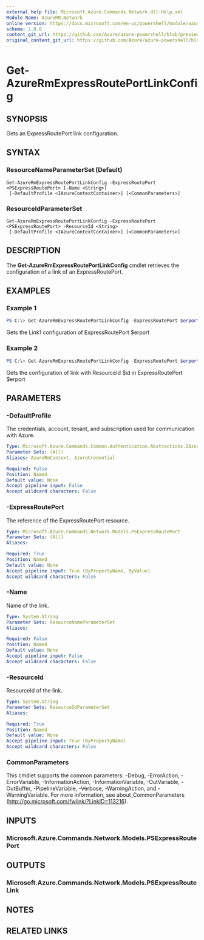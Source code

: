```yaml
---
external help file: Microsoft.Azure.Commands.Network.dll-Help.xml
Module Name: AzureRM.Network
online version: https://docs.microsoft.com/en-us/powershell/module/azurerm.network/get-azurermexpressrouteportlinkconfig
schema: 2.0.0
content_git_url: https://github.com/Azure/azure-powershell/blob/preview/src/ResourceManager/Network/Commands.Network/help/Get-AzureRmExpressRoutePortLinkConfig.md
original_content_git_url: https://github.com/Azure/azure-powershell/blob/preview/src/ResourceManager/Network/Commands.Network/help/Get-AzureRmExpressRoutePortLinkConfig.md
---
```


# Get-AzureRmExpressRoutePortLinkConfig

## SYNOPSIS
Gets an ExpressRoutePort link configuration.

## SYNTAX

### ResourceNameParameterSet (Default)
```
Get-AzureRmExpressRoutePortLinkConfig -ExpressRoutePort <PSExpressRoutePort> [-Name <String>]
 [-DefaultProfile <IAzureContextContainer>] [<CommonParameters>]
```

### ResourceIdParameterSet
```
Get-AzureRmExpressRoutePortLinkConfig -ExpressRoutePort <PSExpressRoutePort> -ResourceId <String> 
 [-DefaultProfile <IAzureContextContainer>] [<CommonParameters>]
```

## DESCRIPTION
The **Get-AzureRmExpressRoutePortLinkConfig** cmdlet retrieves the configuration of a link
of an ExpressRoutePort.

## EXAMPLES

### Example 1
```powershell
PS C:\> Get-AzureRmExpressRoutePortLinkConfig -ExpressRoutePort $erport -Name Link1
```

Gets the Link1 configuration of ExpressRoutePort $erport

### Example 2
```powershell
PS C:\> Get-AzureRmExpressRoutePortLinkConfig -ExpressRoutePort $erport -ResourceId $id
```

Gets the configuration of link with ResourceId $id in ExpressRoutePort $erport

## PARAMETERS

### -DefaultProfile
The credentials, account, tenant, and subscription used for communication with Azure.

```yaml
Type: Microsoft.Azure.Commands.Common.Authentication.Abstractions.IAzureContextContainer
Parameter Sets: (All)
Aliases: AzureRmContext, AzureCredential

Required: False
Position: Named
Default value: None
Accept pipeline input: False
Accept wildcard characters: False
```

### -ExpressRoutePort
The reference of the ExpressRoutePort resource.

```yaml
Type: Microsoft.Azure.Commands.Network.Models.PSExpressRoutePort
Parameter Sets: (All)
Aliases:

Required: True
Position: Named
Default value: None
Accept pipeline input: True (ByPropertyName, ByValue)
Accept wildcard characters: False
```

### -Name
Name of the link.

```yaml
Type: System.String
Parameter Sets: ResourceNameParameterSet
Aliases:

Required: False
Position: Named
Default value: None
Accept pipeline input: False
Accept wildcard characters: False
```

### -ResourceId
ResourceId of the link.

```yaml
Type: System.String
Parameter Sets: ResourceIdParameterSet
Aliases:

Required: True
Position: Named
Default value: None
Accept pipeline input: True (ByPropertyName)
Accept wildcard characters: False
```

### CommonParameters
This cmdlet supports the common parameters: -Debug, -ErrorAction, -ErrorVariable, -InformationAction, -InformationVariable, -OutVariable, -OutBuffer, -PipelineVariable, -Verbose, -WarningAction, and -WarningVariable. For more information, see about_CommonParameters (http://go.microsoft.com/fwlink/?LinkID=113216).

## INPUTS

### Microsoft.Azure.Commands.Network.Models.PSExpressRoutePort

## OUTPUTS

### Microsoft.Azure.Commands.Network.Models.PSExpressRouteLink

## NOTES

## RELATED LINKS
